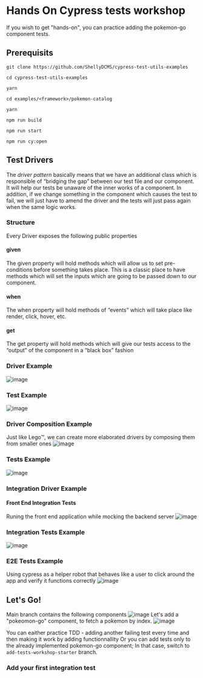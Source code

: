 # Hands On Cypress tests workshop
If you wish to get "hands-on", you can practice adding the pokemon-go component tests.

## Prerequisits

`git clone https://github.com/ShellyDCMS/cypress-test-utils-examples`

`cd cypress-test-utils-examples`

`yarn`

`cd examples/<framework>/pokemon-catalog`

`yarn`

`npm run build`

`npm run start`

`npm run cy:open`

## Test Drivers 
The *driver pattern* basically means that we have an additional class which is responsible of “bridging the gap” between our test file and our component.
It will help our tests be unaware of the inner works of a component. 
In addition, if we change something in the component which causes the test to fail, we will just have to amend the driver and the tests will just pass again when the same logic works.

### Structure
Every Driver exposes the following public properties
#### given
The given property will hold methods which will allow us to set pre-conditions before something takes place.
This is a classic place to have methods which will set the inputs which are going to be passed down to our component.
#### when
The when property will hold methods of “events” which will take place like render, click, hover, etc.
#### get
The get property will hold methods which will give our tests access to the “output” of the component in a “black box” fashion

### Driver Example
![image](https://github.com/ShellyDCMS/cypress-test-utils-examples/assets/60476837/74d1d376-35cf-4954-a8da-29c98bae2d72)
### Test Example
![image](https://github.com/ShellyDCMS/cypress-test-utils-examples/assets/60476837/63d7bf70-9fbf-43c9-ac16-29fa92d0612a)
### Driver Composition Example
Just like Lego:tm:, we can create more elaborated drivers by composing them from smaller ones
![image](https://github.com/ShellyDCMS/cypress-test-utils-examples/assets/60476837/fd9ed402-dc49-4818-8798-f08ee33d835a)
### Tests Example
![image](https://github.com/ShellyDCMS/cypress-test-utils-examples/assets/60476837/491c5f37-3e70-479d-83d8-ad4316da8fae)
### Integration Driver Example
#### Front End Integration Tests
Runing the front end application while mocking the backend server
![image](https://github.com/ShellyDCMS/cypress-test-utils-examples/assets/60476837/16f3a3f9-493d-4c0e-bec1-3bfb58b873ab)
### Integration Tests Example
![image](https://github.com/ShellyDCMS/cypress-test-utils-examples/assets/60476837/617fadbc-8e85-4bef-bbf4-6c102c9d5b7a)
### E2E Tests Example
Using cypress as a helper robot that behaves like a user to click around the app and verify it functions correctly
![image](https://github.com/ShellyDCMS/cypress-test-utils-examples/assets/60476837/acc535db-5dee-4fb5-a2fc-99e3b4a6ad33)


## Let's Go!

Main branch contains the following components
![image](https://github.com/ShellyDCMS/cypress-test-utils-examples/assets/60476837/5edf6f5d-3b28-486e-b236-d6b1b5f2de70)
Let's add a "pokeomon-go" component, to fetch a pokemon by index.
![image](https://github.com/ShellyDCMS/cypress-test-utils-examples/assets/60476837/003cf40f-d32a-43c0-9d0f-5377a6fa1235)

You can eaither practice TDD - adding another failing test every time and then making it work by adding functionnallity
Or you can add tests only to the already implemented pokemon-go component; In that case, switch to `add-tests-workshop-starter` branch.

### Add your first integration test




